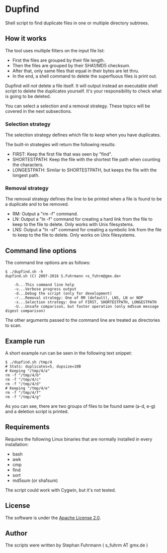 # Dupfind

Shell script to find duplicate files in one or multiple directory subtrees.

## How it works

The tool uses multiple filters on the input file list:

* First the files are grouped by their file length.
* Then the files are grouped by their SHA1/MD5 checksum.
* After that, only same files that equal in their bytes are let thru.
* In the end, a shell command to delete the superfluous files is print out.

Dupfind will *not* delete a file itself. It will output instead an executable shell script to
delete the duplicates yourself. It's your responsibility to check what is going to be
deleted.

You can select a selection and a removal strategy. These topics will be covered in
the next subsections.

### Selection strategy

The selection strategy defines which file to *keep* when you have duplicates.

The built-in strategies will return the following results:
* FIRST: Keep the first file that was seen by "find".
* SHORTESTPATH: Keep the file with the shortest file path when counting the characters.
* LONGESTPATH: Similar to SHORTESTPATH, but keeps the file with the longest path.

### Removal strategy

The removal strategy defines the line to be printed when a file is found to be
a duplicate and to be removed.
* RM: Output a "rm -f" command.
* LN: Output a "ln -f" command for creating a hard link from the file to keep to the file to delete. Only works with Unix filesystems.
* LNS: Output a "ln -sf" command for creating a symbolic link from the file to keep to the file to delete. Only works on Unix filesystems.

## Command line options

The command line options are as follows:

    $ ./dupfind.sh -h
    dupfind.sh (C) 2007-2016 S.Fuhrmann <s_fuhrm@gmx.de>
    
    	-h...This command line help
    	-v...Verbose progress output
    	-d...Debug the script (only for development)
    	-r...Removal strategy: One of RM (default), LNS, LN or NOP
    	-s...Selection strategy: One of FIRST, SHORTESTPATH, LONGESTPATH
    	-U...Unsafe comparison, but faster operation (only md5sum message digest comparison)

The other arguments passed to the command line are treated as directories to scan.

## Example run

A short example run can be seen in the following text snippet:

    $ ./dupfind.sh /tmp/4
    # Stats: duplicates=5, dupsize=10B
    # Keeping "/tmp/4/a"
    rm -f "/tmp/4/b"
    rm -f "/tmp/4/c"
    rm -f "/tmp/4/d"
    # Keeping "/tmp/4/e"
    rm -f "/tmp/4/f"
    rm -f "/tmp/4/g"

As you can see, there are two groups of files to be found same (a-d, e-g) and
a deletion script is printed.

## Requirements

Requires the following Linux binaries that are normally installed in every installation:
* bash
* awk
* cmp
* find
* sort
* md5sum (or sha1sum)

The script could work with Cygwin, but it's not tested.

## License

The software is under the [Apache License 2.0](https://www.apache.org/licenses/LICENSE-2.0).

## Author

The scripts were written by Stephan Fuhrmann ( s_fuhrm AT gmx.de )
